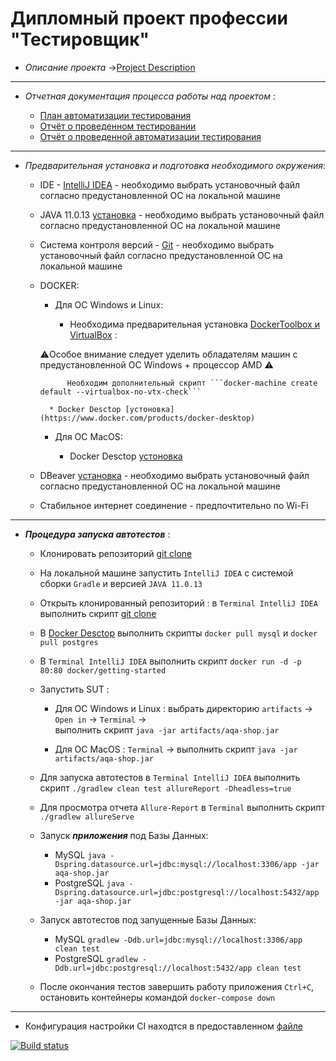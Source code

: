   # Дипломный проект профессии "Тестировщик"


- *Описание проекта* ->[Project Description]( https://github.com/netology-code/qa-diploma/tree/2ccafd34b6f9eb3a66dd7a11a0b8b1ba3f266e50#%D0%B4%D0%B8%D0%BF%D0%BB%D0%BE%D0%BC%D0%BD%D1%8B%D0%B9-%D0%BF%D1%80%D0%BE%D0%B5%D0%BA%D1%82-%D0%BF%D1%80%D0%BE%D1%84%D0%B5%D1%81%D1%81%D0%B8%D0%B8-%D1%82%D0%B5%D1%81%D1%82%D0%B8%D1%80%D0%BE%D0%B2%D1%89%D0%B8%D0%BA)
______________________________________

- *Отчетная документация процесса работы над проектом* :

    * [План автоматизации тестирования](https://github.com/ValeriaBorisova/Diplom-JAVA/blob/master/Documentation/Plan.md)
    * [Отчёт о проведенном тестировании](https://github.com/ValeriaBorisova/Diplom-JAVA/blob/master/Documentation/Report.md)
    * [Отчёт о проведенной автоматизации тестирования](https://github.com/ValeriaBorisova/Diplom-JAVA/blob/master/Documentation/Summary.md)
__________________________________

- *Предварительная установка и подготовка необходимого окружения*:

    * IDE - [IntelliJ IDEA](https://www.jetbrains.com/idea/download/#section=windows) - необходимо выбрать установочный файл согласно предустановленной ОС на локальной машине
    * JAVA 11.0.13 [установка](https://www.oracle.com/java/technologies/downloads/) - необходимо выбрать установочный файл согласно предустановленной ОС на локальной машине
    * Система контроля версий - [Git](https://git-scm.com/downloads) - необходимо выбрать установочный файл согласно предустановленной ОС на локальной машине
    * DOCKER:
    
         - Для ОС Windows и Linux:
         
            * Необходима предварительная установка [DockerToolbox и VirtualBox](https://it-black.ru/ustanovka-docker/) :
              
      ⚠️Особое внимание следует уделить обладателям машин с предустановленной OC Windows  + процессор AMD ⚠️ 
             
                Необходим дополнительный скрипт ```docker-machine create default --virtualbox-no-vtx-check```
    
            * Docker Desctop [устоновка](https://www.docker.com/products/docker-desktop)
            
         - Для ОС MacOS:
          
            *  Docker Desctop [устоновка](https://www.docker.com/products/docker-desktop)
     * DBeaver [установка](https://dbeaver.io/download/) -  необходимо выбрать установочный файл согласно предустановленной ОС на локальной машине
     * Стабильное интернет соединение - предпочтительно по Wi-Fi
_____________________________________

- ***Процедура запуска автотестов*** :

     * Клонировать репозиторий [git clone](https://github.com/ValeriaBorisova/Diplom-JAVA.git)
     * На локальной машине запустить ```IntelliJ IDEA``` с системой сборки ```Gradle``` и версией ```JAVA 11.0.13```
     * Открыть клонированный репозиторий : в ```Terminal IntelliJ IDEA```  выполнить скрипт [git clone](https://github.com/ValeriaBorisova/Diplom-JAVA.git)
     * В [Docker Desctop](https://www.docker.com/products/docker-desktop) выполнить скрипты ```docker pull mysql``` и ```docker pull postgres```
     * В ```Terminal IntelliJ IDEA```  выполнить скрипт ```docker run -d -p 80:80 docker/getting-started```
     * Запустить SUT :
          - Для ОС Windows и Linux : выбрать директорию ```artifacts``` -> ```Open in``` -> ```Terminal``` ->         
                                    выполнить скрипт ```java -jar artifacts/aqa-shop.jar```
          
          - Для ОС MacOS : ```Terminal``` ->  выполнить скрипт ```java -jar artifacts/aqa-shop.jar```
    * Для запуска автотестов в  ```Terminal IntelliJ IDEA```  выполнить скрипт ```./gradlew clean test allureReport -Dheadless=true```
    * Для просмотра отчета ```Allure-Report``` в ```Terminal``` выполнить скрипт ```./gradlew allureServe```
    
    * Запуск ***приложения*** под Базы Данных:
        - MySQL ```java -Dspring.datasource.url=jdbc:mysql://localhost:3306/app -jar aqa-shop.jar```
        - PostgreSQL ```java -Dspring.datasource.url=jdbc:postgresql://localhost:5432/app -jar aqa-shop.jar```
        
    * Запуск автотестов под запущенные Базы Данных:
        - MySQL ```gradlew -Ddb.url=jdbc:mysql://localhost:3306/app clean test```
        - PostgreSQL ```gradlew -Ddb.url=jdbc:postgresql://localhost:5432/app clean test```
        
    * После окончания тестов завершить работу приложения ```Ctrl+C```, остановить контейнеры командой ```docker-compose down```
________________

- Конфигурация настройки CI находтся в предоставленном  [файле](https://github.com/ValeriaBorisova/Diplom-JAVA/blob/master/.appveyor.yml)

[![Build status](https://ci.appveyor.com/api/projects/status/gk3beaevlirjb5py?svg=true)](https://ci.appveyor.com/project/ValeriaBorisova/diplom-java)

       
